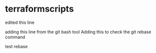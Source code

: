 # terraformscripts


edited this line

adding this line from the git bash tool
Adding this to check the git rebase command

test rebase

